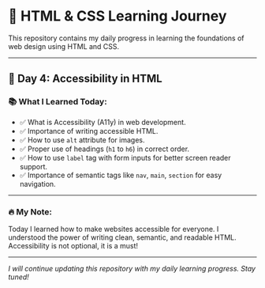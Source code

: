 # 🚀 HTML & CSS Learning Journey

This repository contains my daily progress in learning the foundations of web design using HTML and CSS.

---

## 📅 Day 4: Accessibility in HTML

### 📚 What I Learned Today:
- ✅ What is Accessibility (A11y) in web development.
- ✅ Importance of writing accessible HTML.
- ✅ How to use `alt` attribute for images.
- ✅ Proper use of headings (`h1` to `h6`) in correct order.
- ✅ How to use `label` tag with form inputs for better screen reader support.
- ✅ Importance of semantic tags like `nav`, `main`, `section` for easy navigation.

---

### 🔥 My Note:
Today I learned how to make websites accessible for everyone. I understood the power of writing clean, semantic, and readable HTML. Accessibility is not optional, it is a must!

---

*I will continue updating this repository with my daily learning progress. Stay tuned!*
